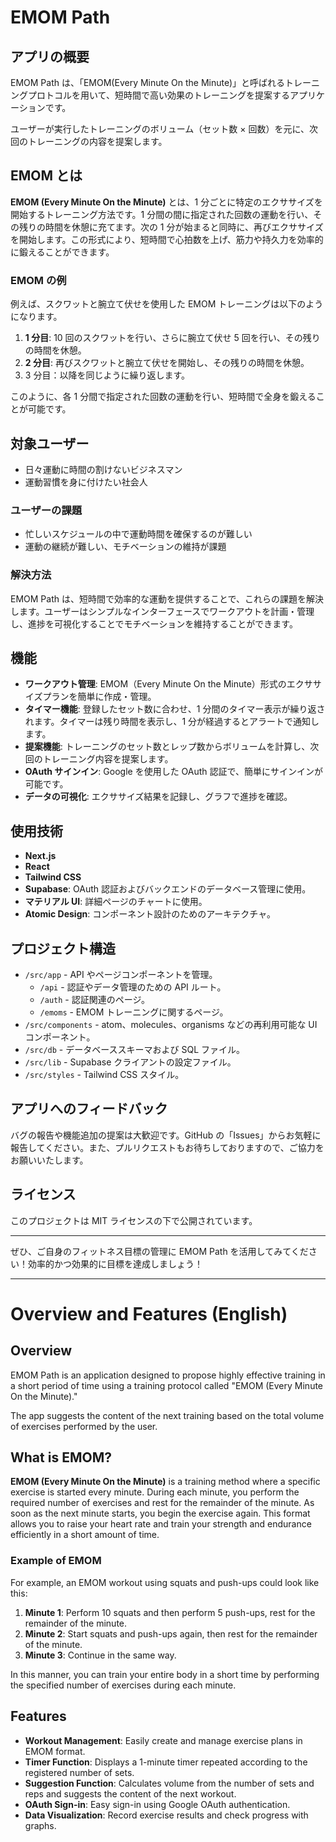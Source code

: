 # EMOM Path

## アプリの概要

EMOM Path は、「EMOM(Every Minute On the Minute)」と呼ばれるトレーニングプロトコルを用いて、短時間で高い効果のトレーニングを提案するアプリケーションです。

ユーザーが実行したトレーニングのボリューム（セット数 × 回数）を元に、次回のトレーニングの内容を提案します。

## EMOM とは

**EMOM (Every Minute On the Minute)** とは、1 分ごとに特定のエクササイズを開始するトレーニング方法です。1 分間の間に指定された回数の運動を行い、その残りの時間を休憩に充てます。次の 1 分が始まると同時に、再びエクササイズを開始します。この形式により、短時間で心拍数を上げ、筋力や持久力を効率的に鍛えることができます。

### EMOM の例

例えば、スクワットと腕立て伏せを使用した EMOM トレーニングは以下のようになります。

1. **1 分目**: 10 回のスクワットを行い、さらに腕立て伏せ 5 回を行い、その残りの時間を休憩。
2. **2 分目**: 再びスクワットと腕立て伏せを開始し、その残りの時間を休憩。
3. 3 分目：以降を同じように繰り返します。

このように、各 1 分間で指定された回数の運動を行い、短時間で全身を鍛えることが可能です。

## 対象ユーザー

- 日々運動に時間の割けないビジネスマン
- 運動習慣を身に付けたい社会人

### ユーザーの課題

- 忙しいスケジュールの中で運動時間を確保するのが難しい
- 運動の継続が難しい、モチベーションの維持が課題

### 解決方法

EMOM Path は、短時間で効率的な運動を提供することで、これらの課題を解決します。ユーザーはシンプルなインターフェースでワークアウトを計画・管理し、進捗を可視化することでモチベーションを維持することができます。

## 機能

- **ワークアウト管理**: EMOM（Every Minute On the Minute）形式のエクササイズプランを簡単に作成・管理。
- **タイマー機能**: 登録したセット数に合わせ、1 分間のタイマー表示が繰り返されます。タイマーは残り時間を表示し、1 分が経過するとアラートで通知します。
- **提案機能**: トレーニングのセット数とレップ数からボリュームを計算し、次回のトレーニング内容を提案します。
- **OAuth サインイン**: Google を使用した OAuth 認証で、簡単にサインインが可能です。
- **データの可視化**: エクササイズ結果を記録し、グラフで進捗を確認。

## 使用技術

- **Next.js**
- **React**
- **Tailwind CSS**
- **Supabase**: OAuth 認証およびバックエンドのデータベース管理に使用。
- **マテリアル UI**: 詳細ページのチャートに使用。
- **Atomic Design**: コンポーネント設計のためのアーキテクチャ。

## プロジェクト構造

- `/src/app` - API やページコンポーネントを管理。
  - `/api` - 認証やデータ管理のための API ルート。
  - `/auth` - 認証関連のページ。
  - `/emoms` - EMOM トレーニングに関するページ。
- `/src/components` - atom、molecules、organisms などの再利用可能な UI コンポーネント。
- `/src/db` - データベーススキーマおよび SQL ファイル。
- `/src/lib` - Supabase クライアントの設定ファイル。
- `/src/styles` - Tailwind CSS スタイル。

## アプリへのフィードバック

バグの報告や機能追加の提案は大歓迎です。GitHub の「Issues」からお気軽に報告してください。また、プルリクエストもお待ちしておりますので、ご協力をお願いいたします。

## ライセンス

このプロジェクトは MIT ライセンスの下で公開されています。

---

ぜひ、ご自身のフィットネス目標の管理に EMOM Path を活用してみてください！効率的かつ効果的に目標を達成しましょう！

---

# Overview and Features (English)

## Overview

EMOM Path is an application designed to propose highly effective training in a short period of time using a training protocol called "EMOM (Every Minute On the Minute)."

The app suggests the content of the next training based on the total volume of exercises performed by the user.

## What is EMOM?

**EMOM (Every Minute On the Minute)** is a training method where a specific exercise is started every minute. During each minute, you perform the required number of exercises and rest for the remainder of the minute. As soon as the next minute starts, you begin the exercise again. This format allows you to raise your heart rate and train your strength and endurance efficiently in a short amount of time.

### Example of EMOM

For example, an EMOM workout using squats and push-ups could look like this:

1. **Minute 1**: Perform 10 squats and then perform 5 push-ups, rest for the remainder of the minute.
2. **Minute 2**: Start squats and push-ups again, then rest for the remainder of the minute.
3. **Minute 3**: Continue in the same way.

In this manner, you can train your entire body in a short time by performing the specified number of exercises during each minute.

## Features

- **Workout Management**: Easily create and manage exercise plans in EMOM format.
- **Timer Function**: Displays a 1-minute timer repeated according to the registered number of sets.
- **Suggestion Function**: Calculates volume from the number of sets and reps and suggests the content of the next workout.
- **OAuth Sign-in**: Easy sign-in using Google OAuth authentication.
- **Data Visualization**: Record exercise results and check progress with graphs.
